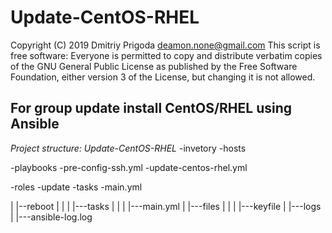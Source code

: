 Update-CentOS-RHEL
===

Copyright (C) 2019 Dmitriy Prigoda <deamon.none@gmail.com> 
This script is free software: Everyone is permitted to copy and distribute verbatim copies of 
the GNU General Public License as published by the Free Software Foundation, either version 3
of the License, but changing it is not allowed.

For group update install CentOS/RHEL using Ansible
--------------------------------------------------

*Project structure: Update-CentOS-RHEL*
-invetory
 -hosts

-playbooks
 -pre-config-ssh.yml
 -update-centos-rhel.yml

-roles
 -update
  -tasks
   -main.yml

|   |--reboot
|      |
|      |---tasks
|          |
|          |---main.yml
|
|---files
|   |
|   |---keyfile
|
|---logs
    |
    |---ansible-log.log
    
    
